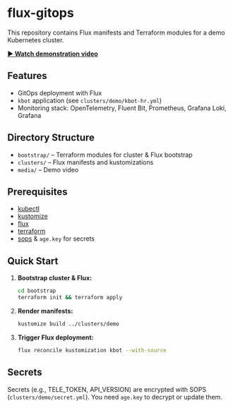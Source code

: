 # flux-gitops

This repository contains Flux manifests and Terraform modules for a demo Kubernetes cluster.

**[▶️ Watch demonstration video](media/video.mp4)**

## Features
- GitOps deployment with Flux
- `kbot` application (see `clusters/demo/kbot-hr.yml`)
- Monitoring stack: OpenTelemetry, Fluent Bit, Prometheus, Grafana Loki, Grafana

## Directory Structure
- `bootstrap/` – Terraform modules for cluster & Flux bootstrap
- `clusters/` – Flux manifests and kustomizations
- `media/` – Demo video

## Prerequisites
- [kubectl](https://kubernetes.io/docs/tasks/tools/)
- [kustomize](https://kubectl.docs.kubernetes.io/installation/kustomize/)
- [flux](https://fluxcd.io/docs/installation/)
- [terraform](https://www.terraform.io/downloads.html)
- [sops](https://github.com/mozilla/sops) & `age.key` for secrets

## Quick Start
1. **Bootstrap cluster & Flux:**
   ```bash
   cd bootstrap
   terraform init && terraform apply
   ```
2. **Render manifests:**
   ```bash
   kustomize build ../clusters/demo
   ```
3. **Trigger Flux deployment:**
   ```bash
   flux reconcile kustomization kbot --with-source
   ```

## Secrets
Secrets (e.g., TELE_TOKEN, API_VERSION) are encrypted with SOPS (`clusters/demo/secret.yml`). You need `age.key` to decrypt or update them.
